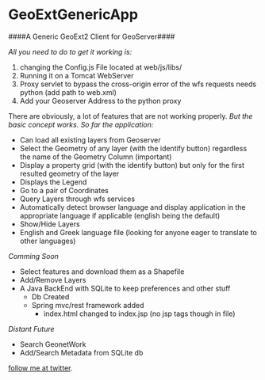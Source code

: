 # GeoExtGenericApp
####A Generic GeoExt2 Client for GeoServer####

*All you need to do to get it working is:*

1. changing the Config.js File located at web/js/libs/
2. Running it on a Tomcat WebServer
3. Proxy servlet to bypass the cross-origin error of the wfs requests needs python (add path to web.xml)
4. Add your Geoserver Address to the python proxy


There are obviously, a lot of features that are not working properly.
*But the basic concept works. So far the application:*
- Can load all existing layers from Geoserver
- Select the Geometry of any layer (with the identify button) regardless the name of the Geometry Column (important)
- Display a property grid (with the identify button) but only for the first resulted geometry of the layer
- Displays the Legend
- Go to a pair of Coordinates
- Query Layers through wfs services
- Automatically detect browser language and display application in the appropriate language if applicable (english being the default)
- Show/Hide Layers
- English and Greek language file (looking for anyone eager to translate to other languages)

*Comming Soon*
- Select features and download them as a Shapefile
- Add/Remove Layers
- A Java BackEnd with SQLite to keep preferences and other stuff
  - Db Created
  - Spring mvc/rest framework added
    - index.html changed to index.jsp (no jsp tags though in file)

*Distant Future*
- Search GeonetWork
- Add/Search Metadata from SQLite db

[follow me at twitter](http://twitter.com/CodenTonic).
